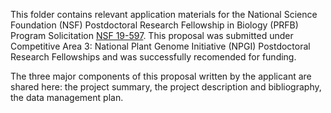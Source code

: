This folder contains relevant application materials for the National Science Foundation (NSF) Postdoctoral Research Fellowship in Biology (PRFB) Program Solicitation [NSF 19-597](https://www.nsf.gov/pubs/2019/nsf19597/nsf19597.pdf). This proposal was submitted under Competitive Area 3: National Plant Genome Initiative (NPGI) Postdoctoral Research Fellowships and was successfully recomended for funding. 

The three major components of this proposal written by the applicant are shared here: the project summary, the project description and bibliography, the data management plan. 

